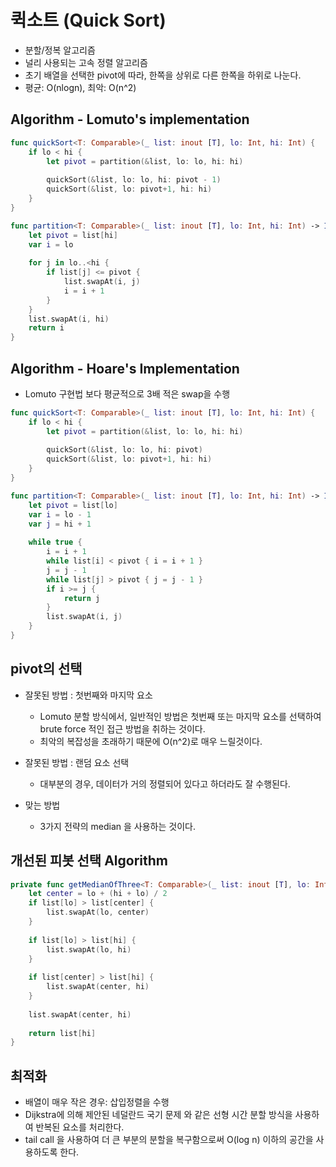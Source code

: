 # 퀵소트 (Quick Sort)
- 분할/정복 알고리즘
- 널리 사용되는 고속 정렬 알고리즘
- 초기 배열을 선택한 pivot에 따라, 한쪽을 상위로 다른 한쪽을 하위로 나눈다.
- 평균: O(nlogn), 최악: O(n^2)


## Algorithm - Lomuto's implementation
```swift
func quickSort<T: Comparable>(_ list: inout [T], lo: Int, hi: Int) {
    if lo < hi {
        let pivot = partition(&list, lo: lo, hi: hi)
        
        quickSort(&list, lo: lo, hi: pivot - 1)
        quickSort(&list, lo: pivot+1, hi: hi)
    }
}

func partition<T: Comparable>(_ list: inout [T], lo: Int, hi: Int) -> Int {
    let pivot = list[hi]
    var i = lo
    
    for j in lo..<hi {
        if list[j] <= pivot {
            list.swapAt(i, j)
            i = i + 1
        }
    }
    list.swapAt(i, hi)
    return i
}
```

## Algorithm - Hoare's Implementation
- Lomuto 구현법 보다 평균적으로 3배 적은 swap을 수행


```swift
func quickSort<T: Comparable>(_ list: inout [T], lo: Int, hi: Int) {
    if lo < hi {
        let pivot = partition(&list, lo: lo, hi: hi)
        
        quickSort(&list, lo: lo, hi: pivot)
        quickSort(&list, lo: pivot+1, hi: hi)
    }
}

func partition<T: Comparable>(_ list: inout [T], lo: Int, hi: Int) -> Int {
    let pivot = list[lo]
    var i = lo - 1
    var j = hi + 1
    
    while true {
        i = i + 1
        while list[i] < pivot { i = i + 1 }
        j = j - 1
        while list[j] > pivot { j = j - 1 }
        if i >= j {
            return j
        }
        list.swapAt(i, j)
    }
}
```

## pivot의 선택
- 잘못된 방법 : 첫번째와 마지막 요소
	- Lomuto 분할 방식에서, 일반적인 방법은 첫번째 또는 마지막 요소를 선택하여 brute force 적인 접근 방법을 취하는 것이다.
	- 최악의 복잡성을 초래하기 때문에 O(n^2)로 매우 느릴것이다.

- 잘못된 방법 : 랜덤 요소 선택
	- 대부분의 경우, 데이터가 거의 정렬되어 있다고 하더라도 잘 수행된다.

- 맞는 방법
	- 3가지 전략의 median 을 사용하는 것이다.

## 개선된 피봇 선택 Algorithm
```swift
private func getMedianOfThree<T: Comparable>(_ list: inout [T], lo: Int, hi: Int) -> T {
    let center = lo + (hi + lo) / 2
    if list[lo] > list[center] {
        list.swapAt(lo, center)
    }
    
    if list[lo] > list[hi] {
        list.swapAt(lo, hi)
    }
    
    if list[center] > list[hi] {
        list.swapAt(center, hi)
    }
    
    list.swapAt(center, hi)
    
    return list[hi]
}
```

## 최적화
- 배열이 매우 작은 경우: 삽입정렬을 수행
- Dijkstra에 의해 제안된 네덜란드 국기 문제 와 같은 선형 시간 분할 방식을 사용하여 반복된 요소를 처리한다.
- tail call 을 사용하여 더 큰 부분의 분할을 복구함으로써 O(log n) 이하의 공간을 사용하도록 한다.


